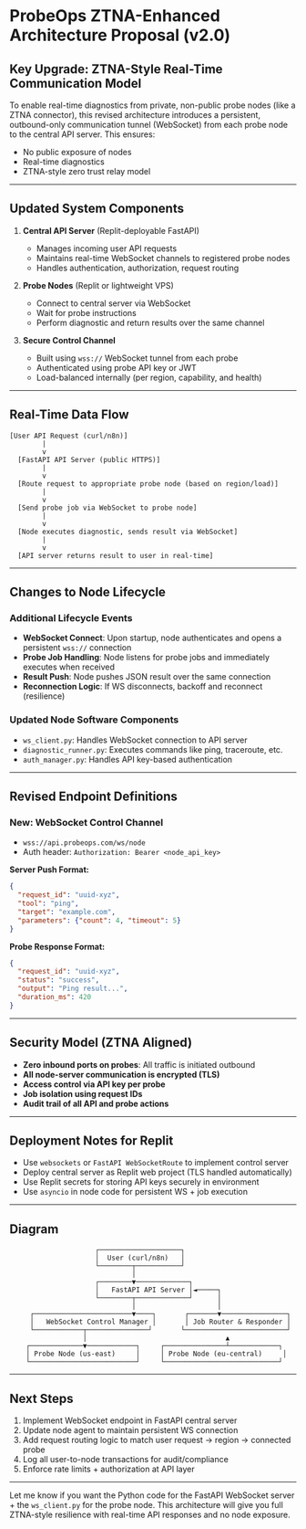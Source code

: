 
# ProbeOps ZTNA-Enhanced Architecture Proposal (v2.0)

## Key Upgrade: ZTNA-Style Real-Time Communication Model

To enable real-time diagnostics from private, non-public probe nodes (like a ZTNA connector), this revised architecture introduces a persistent, outbound-only communication tunnel (WebSocket) from each probe node to the central API server. This ensures:
- No public exposure of nodes
- Real-time diagnostics
- ZTNA-style zero trust relay model

---

## Updated System Components

1. **Central API Server** (Replit-deployable FastAPI)
   - Manages incoming user API requests
   - Maintains real-time WebSocket channels to registered probe nodes
   - Handles authentication, authorization, request routing

2. **Probe Nodes** (Replit or lightweight VPS)
   - Connect to central server via WebSocket
   - Wait for probe instructions
   - Perform diagnostic and return results over the same channel

3. **Secure Control Channel**
   - Built using `wss://` WebSocket tunnel from each probe
   - Authenticated using probe API key or JWT
   - Load-balanced internally (per region, capability, and health)

---

## Real-Time Data Flow

```text
[User API Request (curl/n8n)]
        |
        v
  [FastAPI API Server (public HTTPS)]
        |
        v
  [Route request to appropriate probe node (based on region/load)]
        |
        v
  [Send probe job via WebSocket to probe node]
        |
        v
  [Node executes diagnostic, sends result via WebSocket]
        |
        v
  [API server returns result to user in real-time]
```

---

## Changes to Node Lifecycle

### Additional Lifecycle Events
- **WebSocket Connect**: Upon startup, node authenticates and opens a persistent `wss://` connection
- **Probe Job Handling**: Node listens for probe jobs and immediately executes when received
- **Result Push**: Node pushes JSON result over the same connection
- **Reconnection Logic**: If WS disconnects, backoff and reconnect (resilience)

### Updated Node Software Components

- `ws_client.py`: Handles WebSocket connection to API server
- `diagnostic_runner.py`: Executes commands like ping, traceroute, etc.
- `auth_manager.py`: Handles API key-based authentication

---

## Revised Endpoint Definitions

### New: WebSocket Control Channel
- `wss://api.probeops.com/ws/node`
- Auth header: `Authorization: Bearer <node_api_key>`

**Server Push Format:**
```json
{
  "request_id": "uuid-xyz",
  "tool": "ping",
  "target": "example.com",
  "parameters": {"count": 4, "timeout": 5}
}
```

**Probe Response Format:**
```json
{
  "request_id": "uuid-xyz",
  "status": "success",
  "output": "Ping result...",
  "duration_ms": 420
}
```

---

## Security Model (ZTNA Aligned)

- **Zero inbound ports on probes**: All traffic is initiated outbound
- **All node-server communication is encrypted (TLS)**
- **Access control via API key per probe**
- **Job isolation using request IDs**
- **Audit trail of all API and probe actions**

---

## Deployment Notes for Replit

- Use `websockets` or `FastAPI WebSocketRoute` to implement control server
- Deploy central server as Replit web project (TLS handled automatically)
- Use Replit secrets for storing API keys securely in environment
- Use `asyncio` in node code for persistent WS + job execution

---

## Diagram

```
                     ┌────────────────────┐
                     │  User (curl/n8n)   │
                     └────────┬───────────┘
                              │
                     ┌────────▼─────────────┐
                     │   FastAPI API Server │◄─────┐
                     └────────┬─────────────┘      │
                              │                    │
     ┌────────────────────────▼────┐       ┌───────▼────────────────┐
     │   WebSocket Control Manager │       │ Job Router & Responder │
     └────────────┬───────────────┘       └─────────────────────────┘
                  │                                  ▲
    ┌─────────────▼────────────┐     ┌───────────────┴────────────┐
    │ Probe Node (us-east)     │     │ Probe Node (eu-central)     │
    └──────────────────────────┘     └────────────────────────────┘
```

---

## Next Steps

1. Implement WebSocket endpoint in FastAPI central server
2. Update node agent to maintain persistent WS connection
3. Add request routing logic to match user request → region → connected probe
4. Log all user-to-node transactions for audit/compliance
5. Enforce rate limits + authorization at API layer

---

Let me know if you want the Python code for the FastAPI WebSocket server + the `ws_client.py` for the probe node. This architecture will give you full ZTNA-style resilience with real-time API responses and no node exposure.
